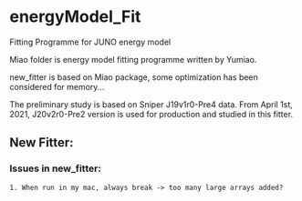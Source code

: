 # energyModel_Fit
Fitting Programme for JUNO energy model

Miao folder is energy model fitting programme written by Yumiao.

new_fitter is based on Miao package, some optimization has been considered for memory...

The preliminary study is based on Sniper J19v1r0-Pre4 data. From April 1st, 2021, J20v2r0-Pre2 version is used for production and studied in this fitter.

## New Fitter:

### Issues in new_fitter:
    1. When run in my mac, always break -> too many large arrays added?
